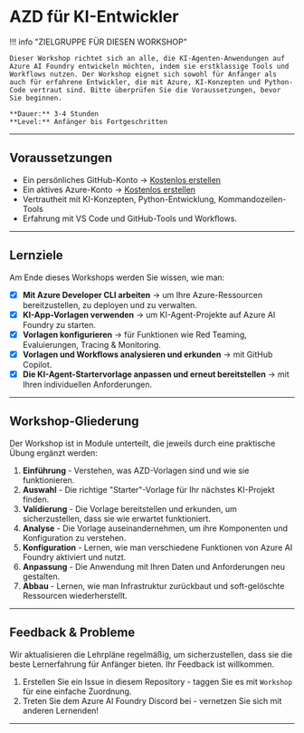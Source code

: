 <!--
CO_OP_TRANSLATOR_METADATA:
{
  "original_hash": "e3a6c07efed58baba33b43c69174aef8",
  "translation_date": "2025-09-24T10:58:24+00:00",
  "source_file": "workshop/docs/instructions/0-Introduction.md",
  "language_code": "de"
}
-->
# AZD für KI-Entwickler

!!! info "ZIELGRUPPE FÜR DIESEN WORKSHOP"
   
    Dieser Workshop richtet sich an alle, die KI-Agenten-Anwendungen auf Azure AI Foundry entwickeln möchten, indem sie erstklassige Tools und Workflows nutzen. Der Workshop eignet sich sowohl für Anfänger als auch für erfahrene Entwickler, die mit Azure, KI-Konzepten und Python-Code vertraut sind. Bitte überprüfen Sie die Voraussetzungen, bevor Sie beginnen.

    **Dauer:** 3-4 Stunden  
    **Level:** Anfänger bis Fortgeschritten  

---

## Voraussetzungen

- Ein persönliches GitHub-Konto → [Kostenlos erstellen](https://github.com/signup)
- Ein aktives Azure-Konto → [Kostenlos erstellen](https://aka.ms/free)
- Vertrautheit mit KI-Konzepten, Python-Entwicklung, Kommandozeilen-Tools
- Erfahrung mit VS Code und GitHub-Tools und Workflows.

---

## Lernziele

Am Ende dieses Workshops werden Sie wissen, wie man:

- [X] **Mit Azure Developer CLI arbeiten** → um Ihre Azure-Ressourcen bereitzustellen, zu deployen und zu verwalten.
- [X] **KI-App-Vorlagen verwenden** → um KI-Agent-Projekte auf Azure AI Foundry zu starten.
- [X] **Vorlagen konfigurieren** → für Funktionen wie Red Teaming, Evaluierungen, Tracing & Monitoring.
- [X] **Vorlagen und Workflows analysieren und erkunden** → mit GitHub Copilot.
- [X] **Die KI-Agent-Startervorlage anpassen und erneut bereitstellen** → mit Ihren individuellen Anforderungen.

---

## Workshop-Gliederung

Der Workshop ist in Module unterteilt, die jeweils durch eine praktische Übung ergänzt werden:

1. **Einführung** - Verstehen, was AZD-Vorlagen sind und wie sie funktionieren.
1. **Auswahl** - Die richtige "Starter"-Vorlage für Ihr nächstes KI-Projekt finden.
1. **Validierung** - Die Vorlage bereitstellen und erkunden, um sicherzustellen, dass sie wie erwartet funktioniert.
1. **Analyse** - Die Vorlage auseinandernehmen, um ihre Komponenten und Konfiguration zu verstehen.
1. **Konfiguration** - Lernen, wie man verschiedene Funktionen von Azure AI Foundry aktiviert und nutzt.
1. **Anpassung** - Die Anwendung mit Ihren Daten und Anforderungen neu gestalten.
1. **Abbau** - Lernen, wie man Infrastruktur zurückbaut und soft-gelöschte Ressourcen wiederherstellt.

---

## Feedback & Probleme

Wir aktualisieren die Lehrpläne regelmäßig, um sicherzustellen, dass sie die beste Lernerfahrung für Anfänger bieten. Ihr Feedback ist willkommen.

1. Erstellen Sie ein Issue in diesem Repository - taggen Sie es mit `Workshop` für eine einfache Zuordnung.
1. Treten Sie dem Azure AI Foundry Discord bei - vernetzen Sie sich mit anderen Lernenden!

---

